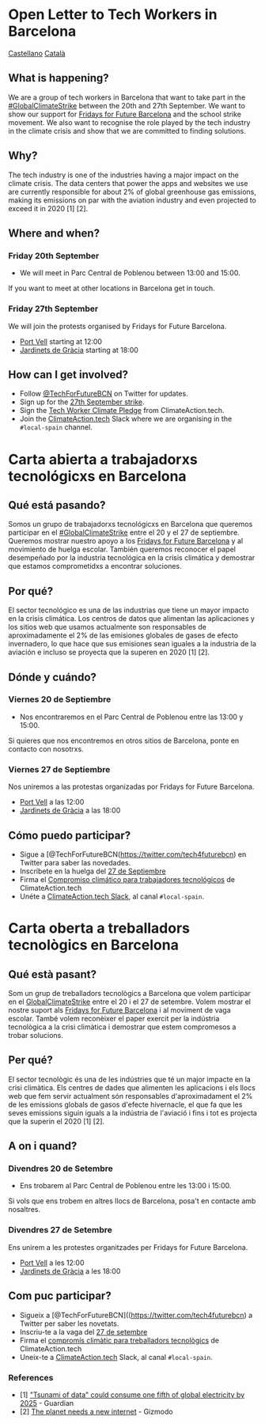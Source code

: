 # Open Letter to Tech Workers in Barcelona 

[Castellano](#carta-abierta-a-trabajadorxs-tecnológicxs-en-barcelona) [Català](#carta-oberta-a-treballadors-tecnològics-en-barcelona)

## What is happening?

We are a group of tech workers in Barcelona that want to take part in the [#GlobalClimateStrike](https://globalclimatestrike.net) between the 20th and 27th September. We want to show our support for [Fridays for Future Barcelona](https://twitter.com/f4f_barcelona) and the school strike movement. We also want to recognise the role played by the tech industry in the climate crisis and show that we are committed to finding solutions.

## Why?

The tech industry is one of the industries having a major impact on the climate crisis. The data centers that power the apps and websites we use are currently responsible for about 2% of global greenhouse gas emissions, making its emissions on par with the aviation industry and even projected to exceed it in 2020 [1] [2].

## Where and when?

### Friday 20th September

- We will meet in Parc Central de Poblenou between 13:00 and 15:00.

If you want to meet at other locations in Barcelona get in touch.

### Friday 27th September

We will join the protests organised by Fridays for Future Barcelona. 

- [Port Vell](https://act.350.org/event/globalclimatestrike/18202) starting at 12:00
- [Jardinets de Gràcia](https://m.facebook.com/story.php?story_fbid=492776877953307&id=394650514432611) starting at 18:00

## How can I get involved?

- Follow [@TechForFutureBCN](https://twitter.com/tech4futurebcn) on Twitter for updates.
- Sign up for the [27th September strike](https://m.facebook.com/story.php?story_fbid=492776877953307&id=394650514432611).
- Sign the [Tech Worker Climate Pledge](https://pledge.climateaction.tech/) from ClimateAction.tech.
- Join the [ClimateAction.tech](https://climateaction.tech/) Slack where we are organising in the `#local-spain` channel. 

# Carta abierta a trabajadorxs tecnológicxs en Barcelona

## Qué está pasando?

Somos un grupo de trabajadorxs tecnológicxs en Barcelona que queremos participar en el [#GlobalClimateStrike](https://globalclimatestrike.net) entre el 20 y el 27 de septiembre. Queremos mostrar nuestro apoyo a los [Fridays for Future Barcelona](https://twitter.com/f4f_barcelona) y al movimiento de huelga escolar. También queremos reconocer el papel desempeñado por la industria tecnológica en la crisis climática y demostrar que estamos comprometidxs a encontrar soluciones.

## Por qué?

El sector tecnológico es una de las industrias que tiene un mayor impacto en la crisis climática. Los centros de datos que alimentan las aplicaciones y los sitios web que usamos actualmente son responsables de aproximadamente el 2% de las emisiones globales de gases de efecto invernadero, lo que hace que sus emisiones sean iguales a la industria de la aviación e incluso se proyecta que la superen en 2020 [1] [2].

## Dónde y cuándo?

### Viernes 20 de Septiembre

- Nos encontraremos en el Parc Central de Poblenou entre las 13:00 y 15:00.

Si quieres que nos encontremos en otros sitios de Barcelona, ponte en contacto con nosotrxs.

### Viernes 27 de Septiembre

Nos uniremos a las protestas organizadas por Fridays for Future Barcelona. 

- [Port Vell](https://act.350.org/event/globalclimatestrike/18202) a las 12:00
- [Jardinets de Gràcia](https://m.facebook.com/story.php?story_fbid=492776877953307&id=394650514432611) a las 18:00

## Cómo puedo participar?

- Sigue a [@TechForFutureBCN(https://twitter.com/tech4futurebcn) en Twitter para saber las novedades. 
- Inscríbete en la huelga del [27 de Septiembre](https://act.350.org/event/globalclimatestrike/18202)
- Firma el [Compromiso climático para trabajadores tecnológicos](https://pledge.climateaction.tech/) de ClimateAction.tech 
- Unéte a [ClimateAction.tech Slack](https://climateaction.tech/), al canal `#local-spain`.

# Carta oberta a treballadors tecnològics en Barcelona

## Qué està pasant?

Som un grup de treballadors tecnològics a Barcelona que volem participar en el [GlobalClimateStrike](https://globalclimatestrike.net) entre el 20 i el 27 de setembre. Volem mostrar el nostre suport als [Fridays for Future Barcelona](https://twitter.com/f4f_barcelona) i al moviment de vaga escolar. També volem reconèixer el paper exercit per la indústria tecnològica a la crisi climàtica i demostrar que estem compromesos a trobar solucions.

## Per qué?

El sector tecnològic és una de les indústries que té un major impacte en la crisi climàtica. Els centres de dades que alimenten les aplicacions i els llocs web que fem servir actualment són responsables d'aproximadament el 2% de les emissions globals de gasos d'efecte hivernacle, el que fa que les seves emissions siguin iguals a la indústria de l'aviació i fins i tot es projecta que la superin el 2020 [1] [2].

## A on i quand?

### Divendres 20 de Setembre

- Ens trobarem al Parc Central de Poblenou entre les 13:00 i 15:00.

Si vols que ens trobem en altres llocs de Barcelona, posa't en contacte amb nosaltres.

### Divendres 27 de Setembre

Ens unirem a les protestes organitzades per Fridays for Future Barcelona.

- [Port Vell](https://act.350.org/event/globalclimatestrike/18202) a les 12:00
- [Jardinets de Gràcia](https://m.facebook.com/story.php?story_fbid=492776877953307&id=394650514432611) a les 18:00

## Com puc participar?

- Sigueix a [@TechForFutureBCN]((https://twitter.com/tech4futurebcn) a Twitter per saber les novetats. 
- Inscriu-te a la vaga del [27 de setembre](https://act.350.org/event/globalclimatestrike/18202)
- Firma el [compromís climàtic para treballadors tecnològics](https://pledge.climateaction.tech/) de ClimateAction.tech 
- Uneix-te a [ClimateAction.tech](https://climateaction.tech/) Slack, al canal `#local-spain`.

### References

- [1] ["Tsunami of data" could consume one fifth of global electricity by 2025](https://www.theguardian.com/environment/2017/dec/11/tsunami-of-data-could-consume-fifth-global-electricity-by-2025) - Guardian
- [2] [The planet needs a new internet](https://earther.gizmodo.com/the-planet-needs-a-new-internet-1837101745) - Gizmodo

